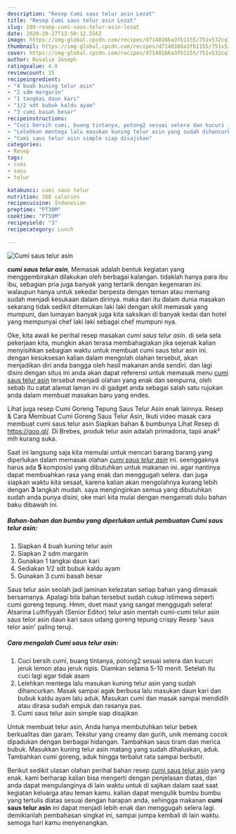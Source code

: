 ```yaml
---
description: "Resep Cumi saus telur asin Lezat"
title: "Resep Cumi saus telur asin Lezat"
slug: 109-resep-cumi-saus-telur-asin-lezat
date: 2020-10-27T13:50:12.556Z
image: https://img-global.cpcdn.com/recipes/d7140166a3fb1155/751x532cq70/cumi-saus-telur-asin-foto-resep-utama.jpg
thumbnail: https://img-global.cpcdn.com/recipes/d7140166a3fb1155/751x532cq70/cumi-saus-telur-asin-foto-resep-utama.jpg
cover: https://img-global.cpcdn.com/recipes/d7140166a3fb1155/751x532cq70/cumi-saus-telur-asin-foto-resep-utama.jpg
author: Rosalie Joseph
ratingvalue: 4.8
reviewcount: 15
recipeingredient:
- "4 buah kuning telur asin"
- "2 sdm margarin"
- "1 tangkai daun kari"
- "1/2 sdt bubuk kaldu ayam"
- "3 cumi basah besar"
recipeinstructions:
- "Cuci bersih cumi, buang tintanya, potong2 sesuai selera dan kucuri jeruk lemon atau jeruk nipis. Diamkan selama 5-10 menit. Setelah itu cuci lagi agar tidak asam"
- "Lelehkan mentega lalu masukan kuning telur asin yang sudah dihancurkan. Masak sampai agak berbusa lalu masukan daun kari dan bubuk kaldu ayam lalu aduk. Masukan cumi dan masak sampai mendidih atau dirasa sudah empuk dan rasanya pas."
- "Cumi saus telur asin simple siap disajikan"
categories:
- Resep
tags:
- cumi
- saus
- telur

katakunci: cumi saus telur 
nutrition: 268 calories
recipecuisine: Indonesian
preptime: "PT30M"
cooktime: "PT50M"
recipeyield: "3"
recipecategory: Lunch

---
```



![Cumi saus telur asin](https://img-global.cpcdn.com/recipes/d7140166a3fb1155/751x532cq70/cumi-saus-telur-asin-foto-resep-utama.jpg)

<b><i>cumi saus telur asin</i></b>, Memasak adalah bentuk kegiatan yang menggembirakan dilakukan oleh berbagai kalangan. tidaklah hanya para ibu ibu, sebagian pria juga banyak yang tertarik dengan kegemaran ini. walaupun hanya untuk sekedar berpesta dengan teman atau memang sudah menjadi kesukaan dalam dirinya. maka dari itu dalam dunia masakan sekarang tidak sedikit ditemukan laki laki dengan skill memasak yang mumpuni, dan lumayan banyak juga kita saksikan di banyak kedai dan hotel yang mempunyai chef laki laki sebagai chef mumpuni nya.

Oke, kita awali ke perihal resep masakan <i>cumi saus telur asin</i>. di sela sela pekerjaan kita, mungkin akan terasa membahagiakan jika sejenak kalian menyisihkan sebagian waktu untuk membuat cumi saus telur asin ini. dengan kesuksesan kalian dalam mengolah olahan tersebut, akan menjadikan diri anda bangga oleh hasil makanan anda sendiri. dan lagi disini dengan situs ini anda akan dapat referensi untuk memasak menu <u>cumi saus telur asin</u> tersebut menjadi olahan yang enak dan sempurna, oleh sebab itu catat alamat laman ini di gadget anda sebagai salah satu rujukan anda dalam membuat masakan baru yang endes.

Lihat juga resep Cumi Goreng Tepung Saus Telur Asin enak lainnya. Resep &amp; Cara Membuat Cumi Goreng Saus Telur Asin, Ikuti video masak cara membuat cumi saus telur asin Siapkan bahan &amp; bumbunya Lihat Resep di https://goo.gl/. Di Brebes, produk telur asin adalah primadona, tapii anak² mlh kurang suka.


Saat ini langsung saja kita memulai untuk mencari barang barang yang diperlukan dalam memasak olahan <u><i>cumi saus telur asin</i></u> ini. seenggaknya harus ada <b>5</b> komposisi yang dibutuhkan untuk makanan ini. agar nantinya dapat membuahkan rasa yang enak dan menggugah selera. dan juga siapkan waktu kita sesaat, karena kalian akan mengolahnya kurang lebih dengan <b>3</b> langkah mudah. saya menginginkan semua yang dibutuhkan sudah anda punya disini, oke mari kita mulai dengan mengamati dulu bahan baku dibawah ini.

<!--inarticleads1-->

##### Bahan-bahan dan bumbu yang diperlukan untuk pembuatan Cumi saus telur asin:

1. Siapkan 4 buah kuning telur asin
1. Siapkan 2 sdm margarin
1. Gunakan 1 tangkai daun kari
1. Sediakan 1/2 sdt bubuk kaldu ayam
1. Gunakan 3 cumi basah besar


Saus telur asin seolah jadi jaminan kelezatan setiap bahan yang dimasak bersamanya. Apalagi bila bahan tersebut sudah cukup istimewa seperti cumi goreng tepung. Hmm, duet maut yang sangat menggugah selera! Atsarina Luthfiyyah (Senior Editor) telur asin mentah cumi-cumi telur asin saus telor asin daun kari saus udang goreng tepung crispy Resep &#39;saus telor asin&#39; paling teruji. 

<!--inarticleads2-->

##### Cara mengolah Cumi saus telur asin:

1. Cuci bersih cumi, buang tintanya, potong2 sesuai selera dan kucuri jeruk lemon atau jeruk nipis. Diamkan selama 5-10 menit. Setelah itu cuci lagi agar tidak asam
1. Lelehkan mentega lalu masukan kuning telur asin yang sudah dihancurkan. Masak sampai agak berbusa lalu masukan daun kari dan bubuk kaldu ayam lalu aduk. Masukan cumi dan masak sampai mendidih atau dirasa sudah empuk dan rasanya pas.
1. Cumi saus telur asin simple siap disajikan


Untuk membuat telur asin, Anda hanya membutuhkan telur bebek berkualitas dan garam. Tekstur yang creamy dan gurih, unik memang cocok dipadukan dengan berbagai hidangan. Tambahkan saus tiram dan merica bubuk. Masukkan kuning telur asin matang yang sudah dihaluskan, aduk. Tambahkan cumi goreng, aduk hingga terbalut rata sampai berbutir. 

Berikut sedikit ulasan olahan perihal bahan resep <u>cumi saus telur asin</u> yang enak. kami berharap kalian bisa mengerti dengan penjelasan diatas, dan anda dapat mengulanginya di lain waktu untuk di sajikan dalam saat saat kegiatan keluarga atau teman kamu. kalian dapat mengulik bumbu bumbu yang tertulis diatas sesuai dengan harapan anda, sehingga makanan <b>cumi saus telur asin</b> ini dapat menjadi lebih enak dan menggugah selera lagi. demikianlah pembahasan singkat ini, sampai jumpa kembali di lain waktu. semoga hari kamu menyenangkan.
